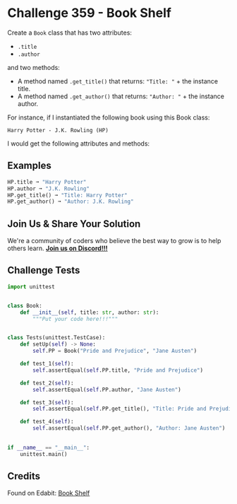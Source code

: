# Challenge 359 - Book Shelf

Create a `Book` class that has two attributes:

- `.title`
- `.author`

and two methods:

- A method named `.get_title()` that returns: `"Title: "` + the instance title.
- A method named `.get_author()` that returns: `"Author: "` + the instance author.

For instance, if I instantiated the following book using this Book class:
```
Harry Potter - J.K. Rowling (HP)
```
I would get the following attributes and methods:

## Examples
```python
HP.title ➞ "Harry Potter"
HP.author ➞ "J.K. Rowling"
HP.get_title() ➞ "Title: Harry Potter"
HP.get_author() ➞ "Author: J.K. Rowling"
```
## Join Us & Share Your Solution

We're a community of coders who believe the best way to grow is to help others learn. **[Join us on Discord!!!](https://discord.gg/sfHykntuGy)**

## Challenge Tests
```python
import unittest


class Book:
    def __init__(self, title: str, author: str):
        """Put your code here!!!"""


class Tests(unittest.TestCase):
    def setUp(self) -> None:
        self.PP = Book("Pride and Prejudice", "Jane Austen")

    def test_1(self):
        self.assertEqual(self.PP.title, "Pride and Prejudice")

    def test_2(self):
        self.assertEqual(self.PP.author, "Jane Austen")

    def test_3(self):
        self.assertEqual(self.PP.get_title(), "Title: Pride and Prejudice")

    def test_4(self):
        self.assertEqual(self.PP.get_author(), "Author: Jane Austen")
        

if __name__ == "__main__":
    unittest.main()
```
## Credits

Found on Edabit: [Book Shelf](https://edabit.com/challenge/uK4Dw7Pise5uCfKqo)

